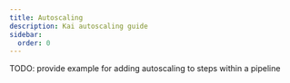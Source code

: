 ```yaml
---
title: Autoscaling 
description: Kai autoscaling guide
sidebar:
  order: 0
---
```


TODO: provide example for adding autoscaling to steps within a pipeline
